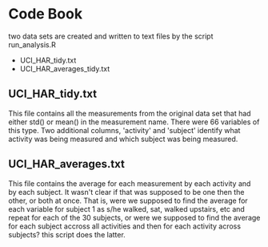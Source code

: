 # Code Book
two data sets are created and written to text files by the script run_analysis.R
* UCI_HAR_tidy.txt
* UCI_HAR_averages_tidy.txt

## UCI_HAR_tidy.txt
This file contains all the measurements from the original data set that had either std() or mean() in the measurement name. There were 66 variables of this type. Two additional columns, 'activity' and 'subject' identify what activity was being measured and which subject was being measured.

## UCI_HAR_averages.txt
This file contains the average for each measurement by each activity and by each subject. It wasn't clear if that was supposed to be one then the other, or both at once. That is, were we supposed to find the average for each variable for subject 1 as s/he walked, sat, walked upstairs, etc and repeat for each of the 30 subjects, or were we supposed to find the average for each subject accross all activities and then for each activity across subjects? this script does the latter.
